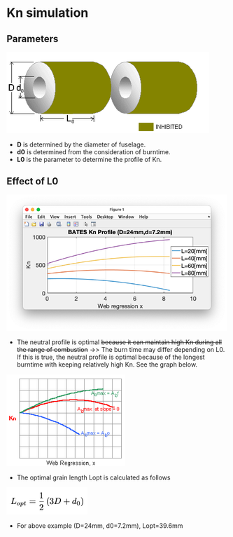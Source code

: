 # Kn simulation



## Parameters 

![](bates.gif)

- **D** is determined by the diameter of fuselage.
- **d0** is determined from the consideration of burntime. 
- **L0** is the parameter to determine the profile of Kn. 

## Effect of L0

![](Kn_BATES.png)

- The neutral profile is optimal <del>because it can maintain high Kn during all the range of combustion</del> ->> The burn time may differ depending on L0. If this is true, the neutral profile is optimal because of the longest burntime with keeping relatively high Kn. See the graph below.

![](regres1.gif)

- The optimal grain length Lopt is calculated as follows

![](lopt.png)

- For above example (D=24mm, d0=7.2mm), Lopt=39.6mm


